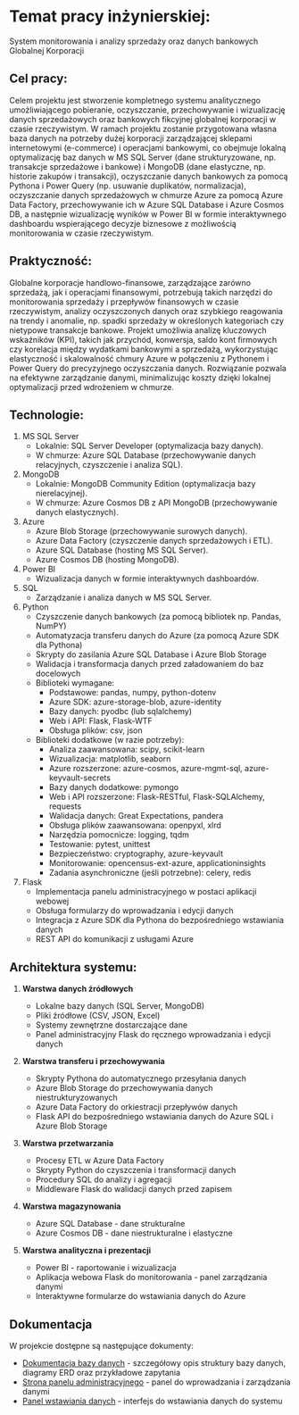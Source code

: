 # Temat pracy inżynierskiej:

System monitorowania i analizy sprzedaży oraz danych bankowych Globalnej Korporacji

## Cel pracy:

Celem projektu jest stworzenie kompletnego systemu analitycznego umożliwiającego pobieranie, oczyszczanie, przechowywanie i wizualizację danych sprzedażowych oraz bankowych fikcyjnej globalnej korporacji w czasie rzeczywistym. W ramach projektu zostanie przygotowana własna baza danych na potrzeby dużej korporacji zarządzającej sklepami internetowymi (e-commerce) i operacjami bankowymi, co obejmuje lokalną optymalizację baz danych w MS SQL Server (dane strukturyzowane, np. transakcje sprzedażowe i bankowe) i MongoDB (dane elastyczne, np. historie zakupów i transakcji), oczyszczanie danych bankowych za pomocą Pythona i Power Query (np. usuwanie duplikatów, normalizacja), oczyszczanie danych sprzedażowych w chmurze Azure za pomocą Azure Data Factory, przechowywanie ich w Azure SQL Database i Azure Cosmos DB, a następnie wizualizację wyników w Power BI w formie interaktywnego dashboardu wspierającego decyzje biznesowe z możliwością monitorowania w czasie rzeczywistym.

## Praktyczność:

Globalne korporacje handlowo-finansowe, zarządzające zarówno sprzedażą, jak i operacjami finansowymi, potrzebują takich narzędzi do monitorowania sprzedaży i przepływów finansowych w czasie rzeczywistym, analizy oczyszczonych danych oraz szybkiego reagowania na trendy i anomalie, np. spadki sprzedaży w określonych kategoriach czy nietypowe transakcje bankowe. Projekt umożliwia analizę kluczowych wskaźników (KPI), takich jak przychód, konwersja, saldo kont firmowych czy korelacja między wydatkami bankowymi a sprzedażą, wykorzystując elastyczność i skalowalność chmury Azure w połączeniu z Pythonem i Power Query do precyzyjnego oczyszczania danych. Rozwiązanie pozwala na efektywne zarządzanie danymi, minimalizując koszty dzięki lokalnej optymalizacji przed wdrożeniem w chmurze.

## Technologie:

1. MS SQL Server
   - Lokalnie: SQL Server Developer (optymalizacja bazy danych).
   - W chmurze: Azure SQL Database (przechowywanie danych relacyjnych, czyszczenie i analiza SQL).
2. MongoDB
   - Lokalnie: MongoDB Community Edition (optymalizacja bazy nierelacyjnej).
   - W chmurze: Azure Cosmos DB z API MongoDB (przechowywanie danych elastycznych).
3. Azure
   - Azure Blob Storage (przechowywanie surowych danych).
   - Azure Data Factory (czyszczenie danych sprzedażowych i ETL).
   - Azure SQL Database (hosting MS SQL Server).
   - Azure Cosmos DB (hosting MongoDB).
4. Power BI
   - Wizualizacja danych w formie interaktywnych dashboardów.
5. SQL
   - Zarządzanie i analiza danych w MS SQL Server.
6. Python
   - Czyszczenie danych bankowych (za pomocą bibliotek np. Pandas, NumPY)
   - Automatyzacja transferu danych do Azure (za pomocą Azure SDK dla Pythona)
   - Skrypty do zasilania Azure SQL Database i Azure Blob Storage
   - Walidacja i transformacja danych przed załadowaniem do baz docelowych
   - Biblioteki wymagane:
     - Podstawowe: pandas, numpy, python-dotenv
     - Azure SDK: azure-storage-blob, azure-identity
     - Bazy danych: pyodbc (lub sqlalchemy)
     - Web i API: Flask, Flask-WTF
     - Obsługa plików: csv, json
   - Biblioteki dodatkowe (w razie potrzeby):
     - Analiza zaawansowana: scipy, scikit-learn
     - Wizualizacja: matplotlib, seaborn
     - Azure rozszerzone: azure-cosmos, azure-mgmt-sql, azure-keyvault-secrets
     - Bazy danych dodatkowe: pymongo
     - Web i API rozszerzone: Flask-RESTful, Flask-SQLAlchemy, requests
     - Walidacja danych: Great Expectations, pandera
     - Obsługa plików zaawansowana: openpyxl, xlrd
     - Narzędzia pomocnicze: logging, tqdm
     - Testowanie: pytest, unittest
     - Bezpieczeństwo: cryptography, azure-keyvault
     - Monitorowanie: opencensus-ext-azure, applicationinsights
     - Zadania asynchroniczne (jeśli potrzebne): celery, redis
7. Flask
   - Implementacja panelu administracyjnego w postaci aplikacji webowej
   - Obsługa formularzy do wprowadzania i edycji danych
   - Integracja z Azure SDK dla Pythona do bezpośredniego wstawiania danych
   - REST API do komunikacji z usługami Azure

## Architektura systemu:

1. **Warstwa danych źródłowych**

   - Lokalne bazy danych (SQL Server, MongoDB)
   - Pliki źródłowe (CSV, JSON, Excel)
   - Systemy zewnętrzne dostarczające dane
   - Panel administracyjny Flask do ręcznego wprowadzania i edycji danych

2. **Warstwa transferu i przechowywania**

   - Skrypty Pythona do automatycznego przesyłania danych
   - Azure Blob Storage do przechowywania danych niestrukturyzowanych
   - Azure Data Factory do orkiestracji przepływów danych
   - Flask API do bezpośredniego wstawiania danych do Azure SQL i Azure Blob Storage

3. **Warstwa przetwarzania**

   - Procesy ETL w Azure Data Factory
   - Skrypty Python do czyszczenia i transformacji danych
   - Procedury SQL do analizy i agregacji
   - Middleware Flask do walidacji danych przed zapisem

4. **Warstwa magazynowania**

   - Azure SQL Database - dane strukturalne
   - Azure Cosmos DB - dane niestrukturalne i elastyczne

5. **Warstwa analityczna i prezentacji**
   - Power BI - raportowanie i wizualizacja
   - Aplikacja webowa Flask do monitorowania - panel zarządzania danymi
   - Interaktywne formularze do wstawiania danych do Azure

## Dokumentacja

W projekcie dostępne są następujące dokumenty:

- [Dokumentacja bazy danych](./Dokumentacja-Bazy-Danych.md) - szczegółowy opis struktury bazy danych, diagramy ERD oraz przykładowe zapytania
- [Strona panelu administracyjnego](./strona/dashboard.html) - panel do wprowadzania i zarządzania danymi
- [Panel wstawiania danych](./Strona-Wstawianie_Danych/dashboard.html) - interfejs do wstawiania danych do systemu
